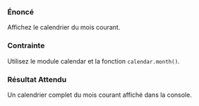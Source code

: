 ### Énoncé 

Affichez le calendrier du mois courant.

### Contrainte 

Utilisez le module calendar et la fonction ```calendar.month()```.

### Résultat Attendu 

Un calendrier complet du mois courant affiché dans la console.